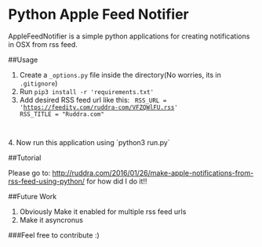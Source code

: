# Python Apple Feed Notifier
AppleFeedNotifier is a simple python applications for creating notifications in OSX from rss feed.

##Usage

1. Create a `_options.py` file inside the directory(No worries, its in `.gitignore`)
2. Run `pip3 install -r 'requirements.txt'`
3. Add desired RSS feed url like this:
        <code>
RSS_URL = 'https://feedity.com/ruddra-com/VFZQWlFU.rss'
RSS_TITLE = "Ruddra.com"
</code>
4. Now run this application using `python3 run.py`

##Tutorial

Please go to: http://ruddra.com/2016/01/26/make-apple-notifications-from-rss-feed-using-python/ for how did I do it!!

##Future Work
1. Obviously Make it enabled for multiple rss feed urls
2. Make it asyncronus


###Feel free to contribute :)
